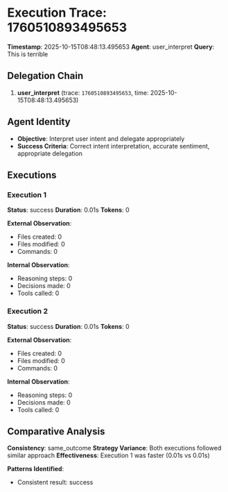# Execution Trace: 1760510893495653

**Timestamp**: 2025-10-15T08:48:13.495653
**Agent**: user_interpret
**Query**: This is terrible

## Delegation Chain

1. **user_interpret** (trace: `1760510893495653`, time: 2025-10-15T08:48:13.495653)

## Agent Identity

- **Objective**: Interpret user intent and delegate appropriately
- **Success Criteria**: Correct intent interpretation, accurate sentiment, appropriate delegation

## Executions

### Execution 1

**Status**: success
**Duration**: 0.01s
**Tokens**: 0

**External Observation**:
- Files created: 0
- Files modified: 0
- Commands: 0

**Internal Observation**:
- Reasoning steps: 0
- Decisions made: 0
- Tools called: 0

### Execution 2

**Status**: success
**Duration**: 0.01s
**Tokens**: 0

**External Observation**:
- Files created: 0
- Files modified: 0
- Commands: 0

**Internal Observation**:
- Reasoning steps: 0
- Decisions made: 0
- Tools called: 0

## Comparative Analysis

**Consistency**: same_outcome
**Strategy Variance**: Both executions followed similar approach
**Effectiveness**: Execution 1 was faster (0.01s vs 0.01s)

**Patterns Identified**:

- Consistent result: success
